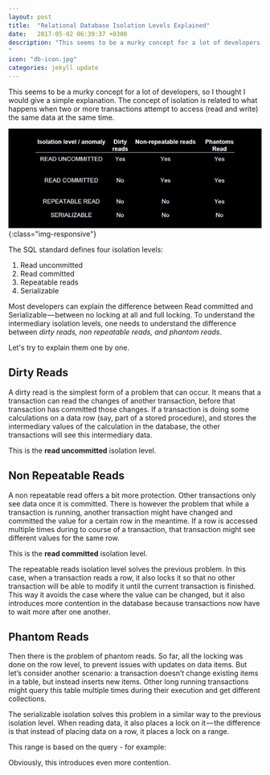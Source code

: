 ```yaml
---
layout: post
title:  "Relational Database Isolation Levels Explained"
date:   2017-05-02 06:39:37 +0300
description: "This seems to be a murky concept for a lot of developers, so I thought I would give a simple explanation. The concept of isolation is related to what happens when two or more transactions attempt to access (read and write) the same data at the same time. The SQL standard defines four isolation levels...
"
icon: "db-icon.jpg"
categories: jekyll update
---
```


This seems to be a murky concept for a lot of developers, so I thought I
would give a simple explanation. The concept of isolation is related to what happens when two or more transactions attempt to access (read and write) the same data at the same time. 

![image-title-here](/images/levels.png){:class="img-responsive"}

The SQL standard defines four isolation levels:

1. Read uncommitted
2. Read committed
3. Repeatable reads
4. Serializable

Most developers can explain the difference between Read committed and Serializable — between no locking at all and full locking. To understand the intermediary isolation levels, one needs to understand the difference between _dirty reads, non repeatable reads, and phantom reads_.

Let's try to explain them one by one.

## Dirty Reads

A dirty read is the simplest form of a problem that can occur. It means that a transaction can read the changes of another transaction, before that transaction has committed those changes. If a transaction is doing some calculations on a data row (say, part of a stored procedure), and stores the intermediary values of the calculation in the database, the other transactions will see this intermediary data. 

This is the **read uncommitted** isolation level.

## Non Repeatable Reads

A non repeatable read offers a bit more protection. Other transactions only see data once it is committed. There is however the problem that while a transaction is running, another transaction might have changed and committed the value for a certain row in the meantime. If a row is accessed multiple times during to course of a transaction, that transaction might see different values for the same row. 

This is the **read committed** isolation level.

The repeatable reads isolation level solves the previous problem. In this case, when a transaction reads a row, it also locks it so that no other transaction will be able to modify it until the current transaction is finished. This way it avoids the case where the value can be changed, but it also introduces more contention in the database because transactions now have to wait more after one another.

## Phantom Reads

Then there is the problem of phantom reads. So far, all the locking was done on the row level, to prevent issues with updates on data items. But let’s consider another scenario: a transaction doesn’t change existing items in a table, but instead inserts new items. Other long running transactions might query this table multiple times during their execution and get different collections. 

The serializable isolation solves this problem in a similar way to the previous isolation level. When reading data, it also places a lock on it — the difference is that instead of placing data on a row, it places a lock on a range. 

This range is based on the query - for example:

<script src="https://gist.github.com/toaderflorin/181e34df07fcb647671e9512c3e276bf.js"></script>

Obviously, this introduces even more contention.